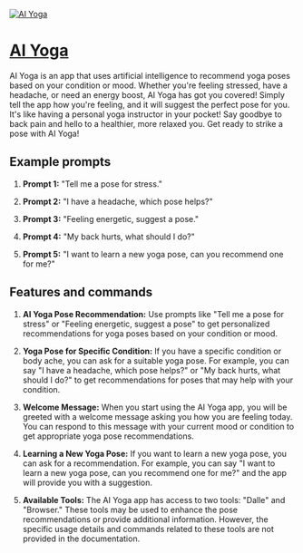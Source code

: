 [![AI Yoga](https://files.oaiusercontent.com/file-9uic0OAOT9AwgQ0ZBDLEobpn?se=2123-10-17T22%3A44%3A50Z&sp=r&sv=2021-08-06&sr=b&rscc=max-age%3D31536000%2C%20immutable&rscd=attachment%3B%20filename%3D871f6d7f-f291-49bf-b75f-2da07baf12ff.png&sig=yAnxQ%2BF9DYfFO8B4wp8gH2NiOc2CmGJelfoTTudTock%3D)](https://chat.openai.com/g/g-liG16vYn6-ai-yoga)

# [AI Yoga](https://chat.openai.com/g/g-liG16vYn6-ai-yoga)

AI Yoga is an app that uses artificial intelligence to recommend yoga poses based on your condition or mood. Whether you're feeling stressed, have a headache, or need an energy boost, AI Yoga has got you covered! Simply tell the app how you're feeling, and it will suggest the perfect pose for you. It's like having a personal yoga instructor in your pocket! Say goodbye to back pain and hello to a healthier, more relaxed you. Get ready to strike a pose with AI Yoga!

## Example prompts

1. **Prompt 1:** "Tell me a pose for stress."

2. **Prompt 2:** "I have a headache, which pose helps?"

3. **Prompt 3:** "Feeling energetic, suggest a pose."

4. **Prompt 4:** "My back hurts, what should I do?"

5. **Prompt 5:** "I want to learn a new yoga pose, can you recommend one for me?"


## Features and commands

1. **AI Yoga Pose Recommendation:** Use prompts like "Tell me a pose for stress" or "Feeling energetic, suggest a pose" to get personalized recommendations for yoga poses based on your condition or mood.

2. **Yoga Pose for Specific Condition:** If you have a specific condition or body ache, you can ask for a suitable yoga pose. For example, you can say "I have a headache, which pose helps?" or "My back hurts, what should I do?" to get recommendations for poses that may help with your condition.

3. **Welcome Message:** When you start using the AI Yoga app, you will be greeted with a welcome message asking you how you are feeling today. You can respond to this message with your current mood or condition to get appropriate yoga pose recommendations.

4. **Learning a New Yoga Pose:** If you want to learn a new yoga pose, you can ask for a recommendation. For example, you can say "I want to learn a new yoga pose, can you recommend one for me?" and the app will provide you with a suggestion.

5. **Available Tools:** The AI Yoga app has access to two tools: "Dalle" and "Browser." These tools may be used to enhance the pose recommendations or provide additional information. However, the specific usage details and commands related to these tools are not provided in the documentation.